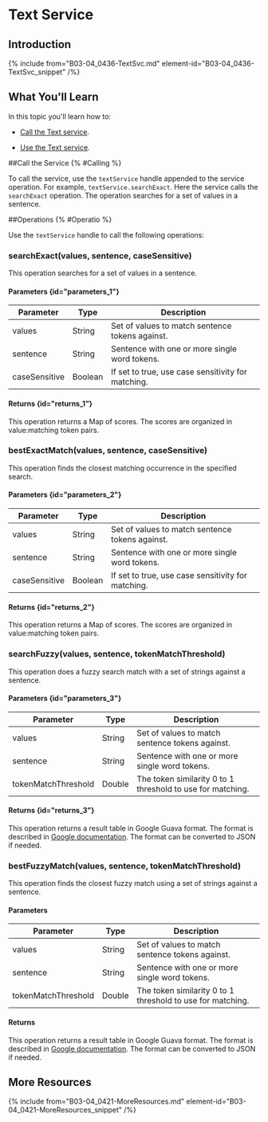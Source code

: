 # Text Service

## Introduction

{% include from="B03-04_0436-TextSvc.md" element-id="B03-04_0436-TextSvc_snippet" /%}

## What You'll Learn

In this topic you'll learn how to:

* [Call the Text service](#Calling).

* [Use the Text service](#Operatio).

##Call the Service {% #Calling %}

To call the service, use the `textService` handle appended to the service operation. For example, `textService.searchExact`. Here the service calls the `searchExact` operation. The operation searches for a set of values in a sentence.

##Operations {% #Operatio %}

Use the `textService` handle to call the following operations:

### searchExact(values, sentence, caseSensitive)

This operation searches for a set of values in a sentence.

#### Parameters {id="parameters_1"}

|   Parameter   |  Type   |                    Description                     |
|---------------|---------|----------------------------------------------------|
| values        | String  | Set of values to match sentence tokens against.    |
| sentence      | String  | Sentence with one or more single word tokens.      |
| caseSensitive | Boolean | If set to true, use case sensitivity for matching. |

#### Returns {id="returns_1"}

This operation returns a Map of scores. The scores are organized in value:matching token pairs.

### bestExactMatch(values, sentence, caseSensitive)

This operation finds the closest matching occurrence in the specified search.

#### Parameters {id="parameters_2"}

|   Parameter   |  Type   |                    Description                     |
|---------------|---------|----------------------------------------------------|
| values        | String  | Set of values to match sentence tokens against.    |
| sentence      | String  | Sentence with one or more single word tokens.      |
| caseSensitive | Boolean | If set to true, use case sensitivity for matching. |

#### Returns {id="returns_2"}

This operation returns a Map of scores. The scores are organized in value:matching token pairs.

### searchFuzzy(values, sentence, tokenMatchThreshold)

This operation does a fuzzy search match with a set of strings against a sentence.

#### Parameters {id="parameters_3"}

|      Parameter      |  Type  |                        Description                         |
|---------------------|--------|------------------------------------------------------------|
| values              | String | Set of values to match sentence tokens against.            |
| sentence            | String | Sentence with one or more single word tokens.              |
| tokenMatchThreshold | Double | The token similarity 0 to 1 threshold to use for matching. |

#### Returns {id="returns_3"}

This operation returns a result table in Google Guava format. The format is described in [Google documentation](https://guava.dev/releases/19.0/api/docs/com/google/common/collect/Table.html). The format can be converted to JSON if needed.

### bestFuzzyMatch(values, sentence, tokenMatchThreshold)

This operation finds the closest fuzzy match using a set of strings against a sentence.

#### Parameters

|      Parameter      |  Type  |                        Description                         |
|---------------------|--------|------------------------------------------------------------|
| values              | String | Set of values to match sentence tokens against.            |
| sentence            | String | Sentence with one or more single word tokens.              |
| tokenMatchThreshold | Double | The token similarity 0 to 1 threshold to use for matching. |

#### Returns

This operation returns a result table in Google Guava format. The format is described in [Google documentation](https://guava.dev/releases/19.0/api/docs/com/google/common/collect/Table.html). The format can be converted to JSON if needed.

## More Resources

{% include from="B03-04_0421-MoreResources.md" element-id="B03-04_0421-MoreResources_snippet" /%}
